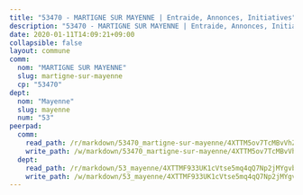 ```yaml
---
title: "53470 - MARTIGNE SUR MAYENNE | Entraide, Annonces, Initiatives"
description: "53470 - MARTIGNE SUR MAYENNE | Entraide, Annonces, Initiatives"
date: 2020-01-11T14:09:21+09:00
collapsible: false
layout: commune
comm:
  nom: "MARTIGNE SUR MAYENNE"
  slug: martigne-sur-mayenne
  cp: "53470"
dept:
  nom: "Mayenne"
  slug: mayenne
  num: "53"
peerpad:
  comm:
    read_path: /r/markdown/53470_martigne-sur-mayenne/4XTTM5ov7TcMBvVhZY2hw9C6ZAxknYRJK2icfEM4zRtokqCBH
    write_path: /w/markdown/53470_martigne-sur-mayenne/4XTTM5ov7TcMBvVhZY2hw9C6ZAxknYRJK2icfEM4zRtokqCBH-K3TgUhq3J3tBrkZJ5pHeWJUruTvwKaK3XttpXf8nQ4pAqHV9kE9QDJvCBc19gYxwLFWWfUzHFKTLpsTS8k1wSrLmAWmHTpLE6HgkyBFtUwSBWrUySbim26y5ngTicJQeSpLTtjgT
  dept:
    read_path: /r/markdown/53_mayenne/4XTTMF933UK1cVtse5mq4qQ7Np2jMYgvbp6qouY9MWyoeWY43
    write_path: /w/markdown/53_mayenne/4XTTMF933UK1cVtse5mq4qQ7Np2jMYgvbp6qouY9MWyoeWY43-K3TgUcgqTBNoSTxPqkZ94HV7ydPjBnvnBue9tEiK9jakhdXjxdo4Br4iK1oa2CDh4yEVWX1tFyjU9wvcKRuNLDocpAE5TJXkqSv2docSVtfLpqmkB6Zf1obqgGj7oAqY4ytCV5Es
---
```


